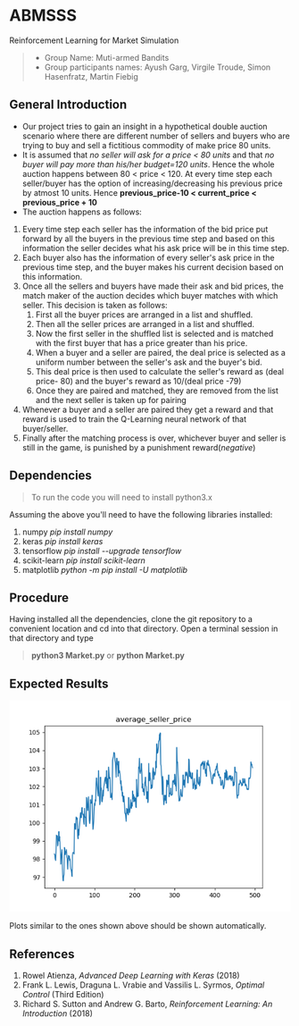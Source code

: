 # ABMSSS
Reinforcement Learning for Market Simulation

> * Group Name: Muti-armed Bandits
> * Group participants names: Ayush Garg, Virgile Troude, Simon Hasenfratz, Martin Fiebig


## General Introduction

* Our project tries to gain an insight in a hypothetical double auction scenario where there are different number of sellers and buyers who are trying to buy and sell a fictitious commodity of make price 80 units. 
* It is assumed that *no seller will ask for a price < 80 units* and that *no buyer will pay more than his/her budget=120 units*. Hence the whole auction happens between 80 < price < 120. At every time step each seller/buyer has the option of increasing/decreasing his previous price by atmost 10 units. Hence **previous_price-10 < current_price < previous_price + 10**
* The auction happens as follows:
 1. Every time step each seller has the information of the bid price put forward by all the buyers in the previous time step and based on this information the seller decides what his ask price will be in this time step.
 2. Each buyer also has the information of every seller's ask price in the previous time step, and the buyer makes his current decision based on this information.
 3. Once all the sellers and buyers have made their ask and bid prices, the match maker of the auction decides which buyer matches with which seller. This decision is taken as follows:
    1. First all the buyer prices are arranged in a list and shuffled.
    2. Then all the seller prices are arranged in a list and shuffled.
    3. Now the first seller in the shuffled list is selected and is matched with the first buyer that has a price greater than his price. 
    4. When a buyer and a seller are paired, the deal price is selected as a uniform number between the seller's ask and the buyer's bid. 
    5. This deal price is then used to calculate the seller's reward as (deal price- 80) and the buyer's reward as 10/(deal price -79)
    6. Once they are paired and matched, they are removed from the list and the next seller is taken up for pairing
 4. Whenever a buyer and a seller are paired they get a reward and that reward is used to train the Q-Learning neural network of that buyer/seller.    
 5. Finally after the matching process is over, whichever buyer and seller is still in the game, is punished by a punishment reward(*negative*)
    


## Dependencies



>To run the code you will need to install python3.x

Assuming the above you'll need to have the following libraries installed:
1. numpy 
   *pip install numpy*
2. keras
   *pip install keras*
3. tensorflow 
   *pip install --upgrade tensorflow*
4. scikit-learn
   *pip install scikit-learn*
5. matplotlib
   *python -m pip install -U matplotlib*
   
 ## Procedure

Having installed all the dependencies, clone the git repository to a convenient location and cd into that directory. Open a terminal session in that directory and type

> **python3 Market.py** 
or
> **python Market.py**


## Expected Results

<img alt="General result of seller vs buyer" src="/images/Figure_2.png" style="align: center;"/>

Plots similar to the ones shown above should be shown automatically. 

## References 

1. Rowel Atienza, *Advanced Deep Learning with Keras* (2018)
2. Frank L. Lewis, Draguna L. Vrabie and Vassilis L. Syrmos, *Optimal Control* (Third Edition)
3. Richard S. Sutton and Andrew G. Barto, *Reinforcement Learning: An Introduction* (2018)

